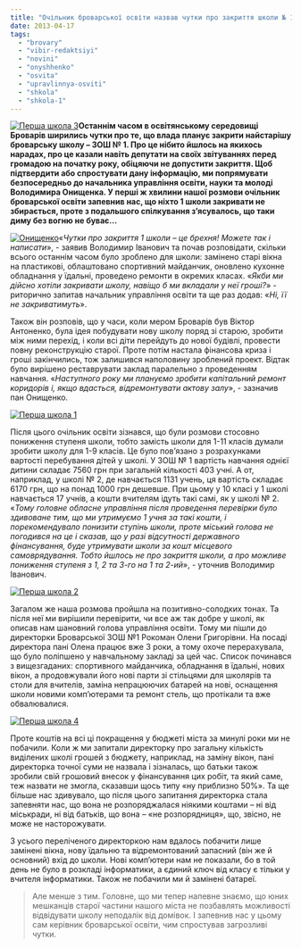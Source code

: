 ```yaml
---
title: "Очільник броварської освіти назвав чутки про закриття школи № 1 брехнею"
date: 2013-04-17
tags: 
  - "brovary"
  - "vibir-redaktsiyi"
  - "novini"
  - "onyshhenko"
  - "osvita"
  - "upravlinnya-osviti"
  - "shkola"
  - "shkola-1"
---
```


[![Перша школа 3](https://mpz.brovary.org/wp-content/uploads/2013/04/Persha-shkola-3.jpg)](https://mpz.brovary.org/wp-content/uploads/2013/04/Persha-shkola-3.jpg)**Останнім часом в освітянському середовищі Броварів ширились чутки про те, що влада планує закрити найстарішу броварську школу – ЗОШ № 1. Про це нібито йшлось на якихось нарадах, про це казали навіть депутати на своїх звітуваннях перед громадою на початку року, обіцяючи не допустити закриття. Щоб підтвердити або спростувати дану інформацію, ми попрямувати безпосередньо до начальника управління освіти, науки та молоді Володимира Онищенка. У перші ж хвилини нашої розмови очільник броварської освіти запевнив нас, що ніхто 1 школи закривати не збирається, проте з подальшого спілкування з’ясувалось, що таки диму без вогню не буває…**

[![Онищенко](https://mpz.brovary.org/wp-content/uploads/2013/04/Onishhenko.png)](https://mpz.brovary.org/wp-content/uploads/2013/04/Onishhenko.png)«_Чутки про закриття 1 школи – це брехня! Можете так і написати_», - заявив Володимир Іванович та почав розповідати, скільки всього останнім часом було зроблено для школи: замінено старі вікна на пластикові, облаштовано спортивний майданчик, оновлено кухонне обладнання у їдальні, проведено ремонти в окремих класах. «_Якби ми дійсно хотіли закривати школу, навіщо б ми вкладали у неї гроші?_» - риторично запитав начальник управління освіти та ще раз додав: «_Ні, її не закриватимуть_».

Також він розповів, що у часи, коли мером Броварів був Віктор Антоненко, була ідея побудувати нову школу поряд зі старою, зробити між ними перехід, і коли всі діти перейдуть до нової будівлі, провести повну реконструкцію старої. Проте потім настала фінансова криза і гроші закінчились, тож залишився наполовину зроблений проект. Відтак було вирішено реставрувати заклад паралельно з проведенням навчання. «_Наступного року ми плануємо зробити капітальний ремонт коридорів і, якщо вдасться, відремонтувати актову залу_», - зазначив пан Онищенко.

[![Перша школа 1](https://mpz.brovary.org/wp-content/uploads/2013/04/Persha-shkola-1.jpg)](https://mpz.brovary.org/wp-content/uploads/2013/04/Persha-shkola-1.jpg)

Після цього очільник освіти зізнався, що були розмови стосовно пониження ступеня школи, тобто замість школи для 1-11 класів думали зробити школу для 1-9 класів. Це було пов’язано з розрахунками вартості перебування дітей у школі. У ЗОШ № 1 вартість навчання однієї дитини складає 7560 грн при загальній кількості 403 учні. А от, наприклад, у школі № 2, де навчається 1131 учень, ця вартість складає 6170 грн, що на понад 1000 грн дешевше. При цьому у 10 класі у 1 школі навчається 17 учнів, а кошти вчителям ідуть такі самі, як у школі № 2. «_Тому головне обласне управління після проведення перевірки було здивоване тим, що ми утримуємо 1 учня за такі кошти, і порекомендувало понизити ступінь школи, проте міський голова не погодився на це і сказав, що у разі відсутності державного фінансування, буде утримувати школи за кошт місцевого самоврядування. Тобто йшлось не про закриття школи, а про можливе пониження ступеня з 1, 2 та 3-го на 1 та 2-ий_», - уточнив Володимир Іванович.

[![Перша школа 2](https://mpz.brovary.org/wp-content/uploads/2013/04/Persha-shkola-2.jpg)](https://mpz.brovary.org/wp-content/uploads/2013/04/Persha-shkola-2.jpg)

Загалом же наша розмова пройшла на позитивно-солодких тонах. Та після неї ми вирішили перевірити, чи все аж так добре у школі, як описав нам шановний голова управління освіти. Тому ми пішли до директорки Броварської ЗОШ №1 Рокоман Олени Григорівни. На посаді директора пані Олена працює вже 3 роки, а тому охоче перерахувала, що було поліпшено у навчальному закладі за цей час. Список починався з вищезгаданих: спортивного майданчика, обладнання в їдальні, нових вікон, а продовжували його нові парти зі стільцями для школярів та столи для вчителів, заміна непрацюючих батарей на нові, оснащення школи новими комп’ютерами та ремонт стель, що протікали та вже обвалювалися.

[![Перша школа 4](https://mpz.brovary.org/wp-content/uploads/2013/04/Persha-shkola-4.jpg)](https://mpz.brovary.org/wp-content/uploads/2013/04/Persha-shkola-4.jpg)

Проте коштів на всі ці покращення у бюджеті міста за минулі роки ми не побачили. Коли ж ми запитали директорку про загальну кількість виділених школі грошей з бюджету, наприклад, на заміну вікон, пані директорка точної суми не назвала і зізналась, що батьки також зробили свій грошовий внесок у фінансування цих робіт, та який саме, теж назвати не змогла, сказавши щось типу «ну приблизно 50%». Та ще більше нас здивувало, що після цього запитання директорка стала запевняти нас, що вона не розпоряджалася ніякими коштами – ні від міськради, ні від батьків, що вона – «не розпорядниця», що, звісно, не може не насторожувати.

З усього переліченого директоркою нам вдалось побачити лише замінені вікна, нову їдальню та відремонтований запасний (він же й основний) вхід до школи. Нові комп’ютери нам не показали, бо в той день не було в розкладі інформатики, а єдиний ключ від класу є тільки у вчителя інформатики. Також не побачили ми й замінені батареї.

> Але менше з тим. Головне, що ми тепер напевне знаємо, що юних мешканців старої частини нашого міста не позбавлять можливості відвідувати школу неподалік від домівок. І запевнив нас у цьому сам керівник броварської освіти, чим спростував загрозливі чутки.
